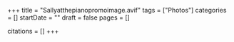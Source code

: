 +++
title = "Sallyatthepianopromoimage.avif"
tags = ["Photos"]
categories = []
startDate = ""
draft = false
pages = []

citations = []
+++
